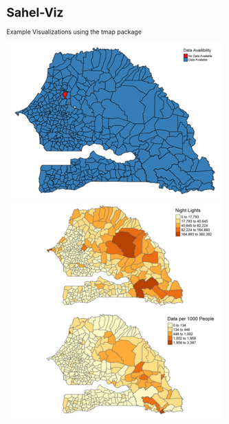 # Sahel-Viz

Example Visualizations using the tmap package

![alt text](output/images/Senegal-DATA_AVAILABILITY.png)
![alt text](output/images/Senegal.png)

